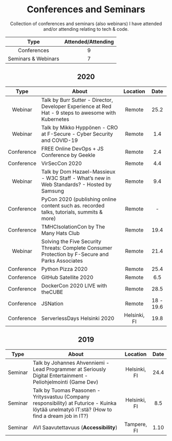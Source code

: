 <h1 align="center">
Conferences and Seminars
</h1>

<p align="center">
Collection of conferences and seminars (also webinars) I have attended and/or attending relating to tech & code.
</p>

Type | Attended/Attending
:------:|:-------:
Conferences | 9
Seminars & Webinars | 7

<h2 align="center">
2020
</h2>

Type | About | Location | Date
:------:|-----------|:------:|:----------:
Webinar | Talk by Burr Sutter - Director, Developer Experience at Red Hat - 9 steps to awesome with Kubernetes | Remote | 25.2
Webinar | Talk by Mikko Hyppönen - CRO at F-Secure - Cyber Security and COVID-19 | Remote | 1.4
Conference | FREE Online DevOps + JS Conference by Geekle | Remote | 2.4
Conference | VirSecCon 2020 | Remote | 4.4
Webinar | Talk by Dom Hazael-Massieux - W3C Staff - What’s new in Web Standards? - Hosted by Samsung | Remote | 9.4
Conference | PyCon 2020 (publishing online content such as. recorded talks, tutorials, summits & more) | Remote | -
Conference | TMHCIsolationCon by The Many Hats Club | Remote | 19.4
Webinar | Solving the Five Security Threats: Complete Consumer Protection by F-Secure and Parks Associates | Remote | 21.4
Conference | Python Pizza 2020 | Remote | 25.4
Conference | GitHub Satellite 2020 | Remote | 6.5
Conference | DockerCon 2020 LIVE with theCUBE | Remote | 28.5
Conference | JSNation | Remote | 18 - 19.6
Conference | ServerlessDays Helsinki 2020 | Helsinki, FI | 19.8

<h2 align="center">
2019
</h2>

Type | About | Location | Date
:------:|-----------|:------:|:----------:
Seminar | Talk by Johannes Ahvenniemi - Lead Programmer at Seriously Digital Entertainment - Peliohjelmointi (Game Dev) | Helsinki, FI | 24.4
Seminar | Talk by Tuomas Paasonen - Yritysvastuu (Company responsibility) at Futurice - Kuinka löytää unelmatyö IT:stä? (How to find a dream job in IT?) | Helsinki, FI | 8.5
Seminar | AVI Saavutettavuus (**Accessibility**) | Tampere, FI | 1.10
